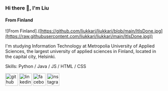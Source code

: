 ### Hi there 👋, I'm Liu
#### From Finland
![From Finland].([https://github.com/liukkari/liukkari/blob/main/ItIsDone.jpg](https://raw.githubusercontent.com/liukkari/liukkari/main/ItIsDone.jpg))

I'm studying Information Technology at Metropolia University of Applied Sciences, the largest university of applied sciences in Finland, located in the capital city, Helsinki.

Skills: Python / Java / JS / HTML / CSS

[<img src='https://cdn.jsdelivr.net/npm/simple-icons@3.0.1/icons/github.svg' alt='github' height='40'>](https://github.com/liukkari)  [<img src='https://cdn.jsdelivr.net/npm/simple-icons@3.0.1/icons/linkedin.svg' alt='linkedin' height='40'>](https://www.linkedin.com/in/suphitcha-liu-pitkänen-697306b6/)  [<img src='https://cdn.jsdelivr.net/npm/simple-icons@3.0.1/icons/facebook.svg' alt='facebook' height='40'>](https://www.facebook.com/liu.pitkanen)  [<img src='https://cdn.jsdelivr.net/npm/simple-icons@3.0.1/icons/instagram.svg' alt='instagram' height='40'>](https://www.instagram.com/liukuva/)  
